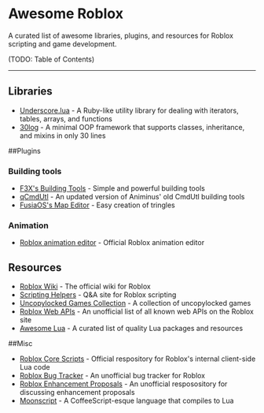 # Awesome Roblox
A curated list of awesome libraries, plugins, and resources for Roblox scripting and game development.

(TODO: Table of Contents)

----

## Libraries
* [Underscore.lua](https://mirven.github.io/underscore.lua/) - A Ruby-like utility library for dealing with iterators, tables, arrays, and functions
* [30log](https://github.com/Yonaba/30log) - A minimal OOP framework that supports classes, inheritance, and mixins in only 30 lines

##Plugins
### Building tools
* [F3X's Building Tools](http://www.roblox.com/Building-Tools-by-F3X-Plugin-item?id=144950355) - Simple and powerful building tools
* [qCmdUtl](http://www.roblox.com/qCmdUtl-Streamlined-building-item?id=142314093) - An updated version of Animinus' old CmdUtl building tools
* [FusiaOS's Map Editor](http://www.roblox.com/FusiaOSs-Map-Editor-The-Manual-Triangle-Plugin-item?id=168183583) - Easy creation of tringles
### Animation
* [Roblox animation editor](http://www.roblox.com/Animation-Editor-item?id=144373835) - Official Roblox animation editor

## Resources
* [Roblox Wiki](http://wiki.roblox.com/) - The official wiki for Roblox
* [Scripting Helpers](https://scriptinghelpers.org/) - Q&A site for Roblox scripting
* [Uncopylocked Games Collection](https://github.com/RobloxLabs/uncopylocked-game-collection) - A collection of uncopylocked games
* [Roblox Web APIs](https://github.com/matthewdean/roblox-web-apis) - An unofficial list of all known web APIs on the Roblox site
* [Awesome Lua](https://github.com/LewisJEllis/awesome-lua) - A curated list of quality Lua packages and resources

##Misc
* [Roblox Core Scripts](https://github.com/ROBLOX/Core-Scripts) - Official respository for Roblox's internal client-side Lua code
* [Roblox Bug Tracker](https://github.com/Anaminus/roblox-bug-tracker) - An unofficial bug tracker for Roblox
* [Roblox Enhancement Proposals](https://github.com/RobloxLabs/ROBLOX-enhancement-proposals) - An unofficial resposository for discussing enhancement proposals
* [Moonscript](http://moonscript.org/) - A CoffeeScript-esque language that compiles to Lua

